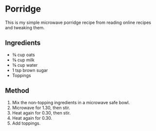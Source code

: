 
# Porridge # 

This is my simple microwave porridge recipe from reading online recipes and tweaking them.

## Ingredients ## 

- ⅜ cup oats
- ⅜ cup milk
- ⅜ cup water
- 1 tsp brown sugar
- Toppings

## Method ## 

1. Mix the non-topping ingredients in a microwave safe bowl.
2. Microwave for 1.30, then stir. 
3. Heat again for 0.30, then stir.
4. Heat again for 0.30.
5. Add toppings.
